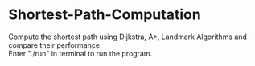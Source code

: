 # Shortest-Path-Computation
Compute the shortest path using Dijkstra, A*, Landmark Algorithms and compare their performance <br />
Enter "./run" in terminal to run the program.
